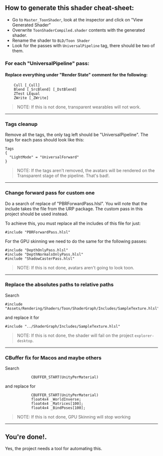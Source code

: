 ## How to generate this shader cheat-sheet:

- Go to `Master_ToonShader`, look at the inspector and click on "View Generated Shader"
- Overwrite `ToonShaderCompiled.shader` contents with the generated shader.
- Rename the shader to `BLD/Toon Shader`
- Look for the passes with `UniversalPipeline` tag, there should be two of them.

### For each "UniversalPipeline" pass:

#### Replace everything under "Render State" comment for the following:

```
    Cull [_Cull]
    Blend [_SrcBlend] [_DstBlend]
    ZTest LEqual
    ZWrite [_ZWrite]
```

> NOTE: If this is not done, transparent wearables will not work.
---
### Tags cleanup

Remove all the tags, the only tag left should be "UniversalPipeline". The tags for each pass should look like this:

```
Tags
{
  "LightMode" = "UniversalForward"
}
```

> NOTE: If the tags aren't removed, the avatars will be rendered on the Transparent stage of the pipeline. That's bad!.
---
### Change forward pass for custom one

Do a search of replace of "PBRForwardPass.hlsl". You will note that the include takes the file from the URP package. The
custom pass in this project should be used instead.

To achieve this, you must replace all the includes of this file for just:

    #include "PBRForwardPass.hlsl"

For the GPU skinning we need to do the same for the following passes:
```    
#include "DepthOnlyPass.hlsl"
#include "DepthNormalsOnlyPass.hlsl"
#include "ShadowCasterPass.hlsl"
```
> NOTE: If this is not done, avatars aren't going to look toon.
---
### Replace the absolutes paths to relative paths

Search
```
#include "Assets/Rendering/Shaders/Toon/ShaderGraph/Includes/SampleTexture.hlsl"
```

and replace it for

```
#include "../ShaderGraph/Includes/SampleTexture.hlsl"
```

> NOTE: If this is not done, the shader will fail on the project `explorer-desktop`.

---
### CBuffer fix for Macos and maybe others

Search
```
            CBUFFER_START(UnityPerMaterial)
```
and replace for
```
            CBUFFER_START(UnityPerMaterial)
            float4x4 _WorldInverse;
            float4x4 _Matrices[100];
            float4x4 _BindPoses[100];
```
> NOTE: If this is not done, GPU Skinning will stop working

---
## You're done!.

Yes, the project needs a tool for automating this.  
